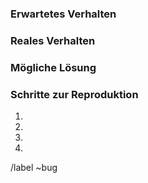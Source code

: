 <!--- Provide a general summary of the issue in the Title above -->

### Erwartetes Verhalten
<!--- Tell us what should happen -->

### Reales Verhalten
<!--- Tell us what happens instead of the expected behavior -->

### Mögliche Lösung
<!--- Not obligatory, but suggest a fix/reason for the bug, -->

### Schritte zur Reproduktion
<!--- Provide a link to a live example, or an unambiguous set of steps to -->
<!--- reproduce this bug. Include code to reproduce, if relevant -->
1.
2.
3.
4.

/label ~bug
